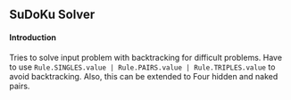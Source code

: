 ## SuDoKu Solver

#### Introduction
Tries to solve input problem with backtracking for difficult problems. Have to use `Rule.SINGLES.value | Rule.PAIRS.value | Rule.TRIPLES.value` to avoid backtracking. Also, this can be extended to Four hidden and naked pairs.